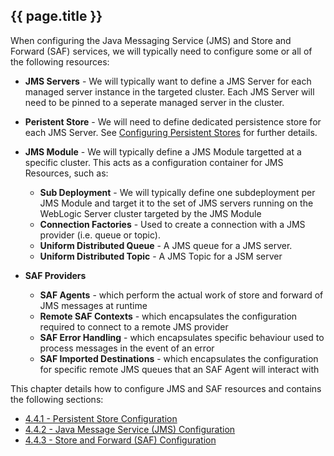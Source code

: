 ## {{ page.title }}
When configuring the Java Messaging Service (JMS) and Store and Forward (SAF) services, we will typically need to configure some or all of the following resources:

* **JMS Servers** - We will typically want to define a JMS Server for each managed server instance in the targeted cluster. Each JMS Server will need to be pinned to a seperate managed server in the cluster.
* **Peristent Store** - We will need to define dedicated persistence store for each JMS Server. See [Configuring Persistent Stores](/part4/4.4.configureJmsSaf/4.4.1.configurePersistentStores.md) for further details.
* **JMS Module** - We will typically define a JMS Module targetted at a specific cluster. This acts as a configuration container for JMS Resources, such as:
   * **Sub Deployment** - We will typically define one subdeployment per JMS Module and target it to the set of JMS servers running on the WebLogic Server cluster targeted by the JMS Module
   * **Connection Factories** - Used to create a connection with a JMS provider (i.e. queue or topic).
   * **Uniform Distributed Queue** - A JMS queue for a JMS server. 
   * **Uniform Distributed Topic** - A JMS Topic for a JSM server


* **SAF Providers**
   * **SAF Agents** - which perform the actual work of store and forward of JMS messages at runtime
   * **Remote SAF Contexts** - which encapsulates the configuration required to connect to a remote JMS provider
   * **SAF Error Handling** - which encapsulates specific behaviour used to process messages in the event of an error
   * **SAF Imported Destinations** - which encapsulates the configuration for specific remote JMS queues that an SAF Agent will interact with
   
This chapter details how to configure JMS and SAF resources and contains the following sections:
* [4.4.1 - Persistent Store Configuration](4.4.configureJmsSaf/4.4.1.configurePersistentStores.md)
* [4.4.2 - Java Message Service (JMS) Configuration](4.1.configureJmsSaf/4.1.1.configureJms.md)
* [4.4.3 - Store and Forward (SAF) Configuration](4.1.configureJmsSaf/4.1.1.configureSaf.md)





























